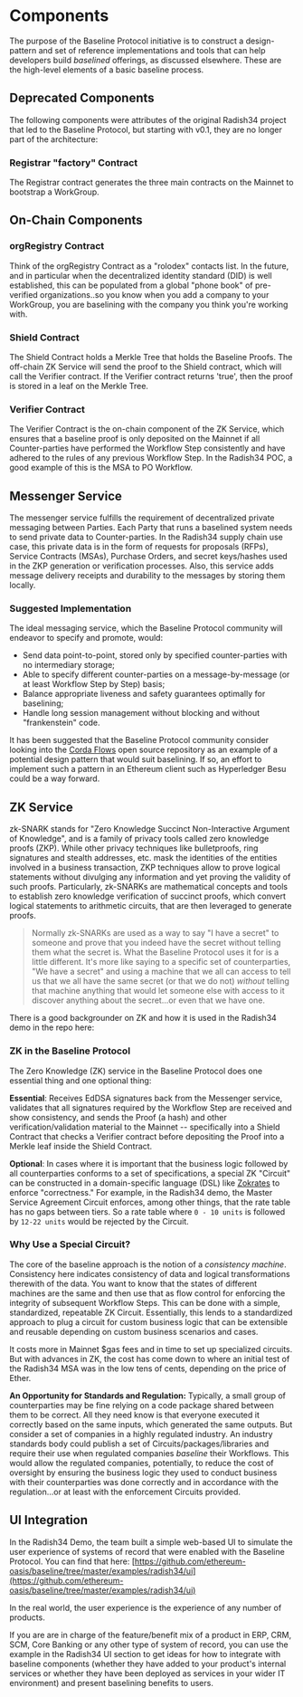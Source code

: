 # Components

The purpose of the Baseline Protocol initiative is to construct a design-pattern and set of reference implementations and tools that can help developers build _baselined_ offerings, as discussed elsewhere. These are the high-level elements of a basic baseline process.

## Deprecated Components <a id="on-chain-components"></a>

The following components were attributes of the original Radish34 project that led to the Baseline Protocol, but starting with v0.1, they are no longer part of the architecture:

### Registrar "factory" Contract <a id="registrar-factory-contract"></a>

The Registrar contract generates the three main contracts on the Mainnet to bootstrap a WorkGroup.

## On-Chain Components <a id="on-chain-components"></a>

### orgRegistry Contract <a id="orgregistry-contract"></a>

Think of the orgRegistry Contract as a "rolodex" contacts list. In the future, and in particular when the decentralized identity standard \(DID\) is well established, this can be populated from a global "phone book" of pre-verified organizations..so you know when you add a company to your WorkGroup, you are baselining with the company you think you're working with.

### Shield Contract <a id="shield-contract"></a>

The Shield Contract holds a Merkle Tree that holds the Baseline Proofs. The off-chain ZK Service will send the proof to the Shield contract, which will call the Verifier contract. If the Verifier contract returns 'true', then the proof is stored in a leaf on the Merkle Tree.

### Verifier Contract <a id="verifier-contract"></a>

The Verifier Contract is the on-chain component of the ZK Service, which ensures that a baseline proof is only deposited on the Mainnet if all Counter-parties have performed the Workflow Step consistently and have adhered to the rules of any previous Workflow Step. In the Radish34 POC, a good example of this is the MSA to PO Workflow.

## Messenger Service <a id="messenger-service"></a>

The messenger service fulfills the requirement of decentralized private messaging between Parties. Each Party that runs a baselined system needs to send private data to Counter-parties. In the Radish34 supply chain use case, this private data is in the form of requests for proposals \(RFPs\), Service Contracts \(MSAs\), Purchase Orders, and secret keys/hashes used in the ZKP generation or verification processes. Also, this service adds message delivery receipts and durability to the messages by storing them locally.

### Suggested Implementation <a id="suggested-implementation"></a>

The ideal messaging service, which the Baseline Protocol community will endeavor to specify and promote, would:

* Send data point-to-point, stored only by specified counter-parties with no intermediary storage;
* Able to specify different counter-parties on a message-by-message \(or at least Workflow Step by Step\) basis;
* Balance appropriate liveness and safety guarantees optimally for baselining;
* Handle long session management without blocking and without "frankenstein" code.

It has been suggested that the Baseline Protocol community consider looking into the [Corda Flows](https://github.com/corda/corda) open source repository as an example of a potential design pattern that would suit baselining. If so, an effort to implement such a pattern in an Ethereum client such as Hyperledger Besu could be a way forward.

## ZK Service <a id="zk-service"></a>

zk-SNARK stands for "Zero Knowledge Succinct Non-Interactive Argument of Knowledge", and is a family of privacy tools called zero knowledge proofs \(ZKP\). While other privacy techniques like bulletproofs, ring signatures and stealth addresses, etc. mask the identities of the entities involved in a business transaction, ZKP techniques allow to prove logical statements without divulging any information and yet proving the validity of such proofs. Particularly, zk-SNARKs are mathematical concepts and tools to establish zero knowledge verification of succinct proofs, which convert logical statements to arithmetic circuits, that are then leveraged to generate proofs.

> Normally zk-SNARKs are used as a way to say "I have a secret" to someone and prove that you indeed have the secret without telling them what the secret is. What the Baseline Protocol uses it for is a little different. It's more like saying to a specific set of counterparties, "We have a secret" and using a machine that we all can access to tell us that we all have the same secret \(or that we do not\) _without_ telling that machine anything that would let someone else with access to it discover anything about the secret...or even that we have one.

There is a good backgrounder on ZK and how it is used in the Radish34 demo in the repo here:

### ZK in the Baseline Protocol <a id="zk-in-the-baseline-protocol"></a>

The Zero Knowledge \(ZK\) service in the Baseline Protocol does one essential thing and one optional thing:

**Essential**: Receives EdDSA signatures back from the Messenger service, validates that all signatures required by the Workflow Step are received and show consistency, and sends the Proof \(a hash\) and other verification/validation material to the Mainnet -- specifically into a Shield Contract that checks a Verifier contract before depositing the Proof into a Merkle leaf inside the Shield Contract.

**Optional**: In cases where it is important that the business logic followed by all counterparties conforms to a set of specifications, a special ZK "Circuit" can be constructed in a domain-specific language \(DSL\) like [Zokrates](https://github.com/Zokrates/ZoKrates) to enforce "correctness." For example, in the Radish34 demo, the Master Service Agreement Circuit enforces, among other things, that the rate table has no gaps between tiers. So a rate table where `0 - 10 units` is followed by `12-22 units` would be rejected by the Circuit.

### Why Use a Special Circuit? <a id="why-use-a-special-circuit"></a>

The core of the baseline approach is the notion of a _consistency machine_. Consistency here indicates consistency of data and logical transformations therewith of the data. You want to know that the states of different machines are the same and then use that as flow control for enforcing the integrity of subsequent Workflow Steps. This can be done with a simple, standardized, repeatable ZK Circuit. Essentially, this lends to a standardized approach to plug a circuit for custom business logic that can be extensible and reusable depending on custom business scenarios and cases.

It costs more in Mainnet $gas fees and in time to set up specialized circuits. But with advances in ZK, the cost has come down to where an initial test of the Radish34 MSA was in the low tens of cents, depending on the price of Ether.

**An Opportunity for Standards and Regulation:** Typically, a small group of counterparties may be fine relying on a code package shared between them to be correct. All they need know is that everyone executed it correctly based on the same inputs, which generated the same outputs. But consider a set of companies in a highly regulated industry. An industry standards body could publish a set of Circuits/packages/libraries and require their use when regulated companies _baseline_ their Workflows. This would allow the regulated companies, potentially, to reduce the cost of oversight by ensuring the business logic they used to conduct business with their counterparties was done correctly and in accordance with the regulation...or at least with the enforcement Circuits provided.

## UI Integration <a id="ui-integration"></a>

In the Radish34 Demo, the team built a simple web-based UI to simulate the user experience of systems of record that were enabled with the Baseline Protocol. You can find that here: [https://github.com/ethereum-oasis/baseline/tree/master/examples/radish34/ui](https://github.com/ethereum-oasis/baseline/tree/master/examples/radish34/ui)

In the real world, the user experience is the experience of any number of products.

If you are are in charge of the feature/benefit mix of a product in ERP, CRM, SCM, Core Banking or any other type of system of record, you can use the example in the Radish34 UI section to get ideas for how to integrate with baseline components \(whether they have added to your product's internal services or whether they have been deployed as services in your wider IT environment\) and present baselining benefits to users.

​


